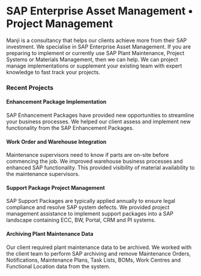 # SAP Enterprise Asset Management • Project Management

Manji is a consultancy that helps our clients achieve more from their SAP investment. 
We specialise in SAP Enterprise Asset Management. 
If you are preparing to implement or currently use SAP Plant Maintenance, Project Systems or Materials Management, then we can help. We can project manage implementations or supplement your existing team with expert knowledge to fast track your projects.

### Recent Projects
#### Enhancement Package Implementation
SAP Enhancement Packages have provided new opportunities to streamline your business processes. We helped our client assess and implement new functionality from the SAP Enhancement Packages.

#### Work Order and Warehouse Integration
Maintenance supervisors need to know if parts are on-site before commencing the job.  We improved warehouse business processes and enhanced SAP functionality. This provided visibility of material availability to the maintenance supervisors.

#### Support Package Project Management
SAP Support Packages are typically applied annually to ensure legal compliance and resolve SAP system defects.  We provided project management assistance to implement support packages into a SAP landscape containing ECC, BW, Portal, CRM and PI systems.

#### Archiving Plant Maintenance Data
Our client required plant maintenance data to be archived.  We worked with the client team to perform SAP archiving and remove Maintenance Orders, Notifications, Maintenance Plans, Task Lists, BOMs, Work Centres and Functional Location data from the system.


